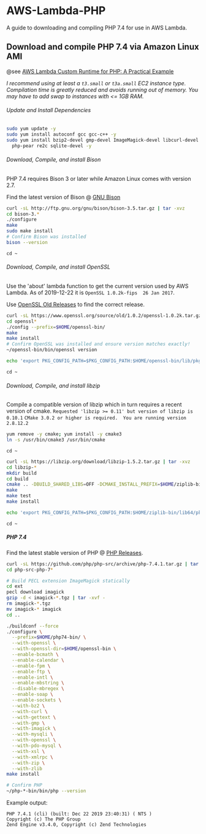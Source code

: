 # AWS-Lambda-PHP

A guide to downloading and compiling PHP 7.4 for use in AWS Lambda.

## Download and compile PHP 7.4 via Amazon Linux AMI

@see [AWS Lambda Custom Runtime for PHP: A Practical Example](https://aws.amazon.com/blogs/apn/aws-lambda-custom-runtime-for-php-a-practical-example/)

*I recommend using at least a `t3.small` or `t3a.small` EC2 instance type. Compilation time is greatly reduced and
avoids running out of memory. You may have to add swap to instances with <= 1GB RAM.*

###### Update and Install Dependencies
```bash
sudo yum update -y
sudo yum install autoconf gcc gcc-c++ -y
sudo yum install bzip2-devel gmp-devel ImageMagick-devel libcurl-devel libicu-devel libxml2-devel libxslt-devel \
  php-pear re2c sqlite-devel -y
```

###### Download, Compile, and install Bison

PHP 7.4 requires Bison 3 or later while Amazon Linux comes with version 2.7.

Find the latest version of Bison @ [GNU Bison](http://ftp.gnu.org/gnu/bison/?C=M;O=D)

```bash
curl -sL http://ftp.gnu.org/gnu/bison/bison-3.5.tar.gz | tar -xvz
cd bison-3.*
./configure
make
sudo make install
# Confirm Bison was installed
bison --version
```

`cd ~`

###### Download, Compile, and install OpenSSL

Use the 'about' lambda function to get the current version used by AWS Lambda. As of 2019-12-22 it is `OpenSSL 1.0.2k-fips  26 Jan 2017`.

Use [OpenSSL Old Releases](https://www.openssl.org/source/old/) to find the correct release.

```bash
curl -sL https://www.openssl.org/source/old/1.0.2/openssl-1.0.2k.tar.gz | tar -xvz
cd openssl*
./config --prefix=$HOME/openssl-bin/
make
make install
# Confirm OpenSSL was installed and ensure version matches exactly!
~/openssl-bin/bin/openssl version

echo 'export PKG_CONFIG_PATH=$PKG_CONFIG_PATH:$HOME/openssl-bin/lib/pkgconfig' >> ~/.bash_profile; source ~/.bash_profile
```

`cd ~`

###### Download, Compile, and install libzip

Compile a compatible version of libzip which in turn requires a recent version of cmake.
`Requested 'libzip >= 0.11' but version of libzip is 0.10.1`
`CMake 3.0.2 or higher is required.  You are running version 2.8.12.2`

```bash
yum remove -y cmake; yum install -y cmake3
ln -s /usr/bin/cmake3 /usr/bin/cmake
```

`cd ~`

```bash
curl -sL https://libzip.org/download/libzip-1.5.2.tar.gz | tar -xvz
cd libzip-*
mkdir build
cd build
cmake .. -DBUILD_SHARED_LIBS=OFF -DCMAKE_INSTALL_PREFIX=$HOME/ziplib-bin
make
make test
make install

echo 'export PKG_CONFIG_PATH=$PKG_CONFIG_PATH:$HOME/ziplib-bin/lib64/pkgconfig' >> ~/.bash_profile; source ~/.bash_profile
```

`cd ~`

##### PHP 7.4

Find the latest stable version of PHP @ [PHP Releases](https://github.com/php/php-src/releases).

```bash
curl -sL https://github.com/php/php-src/archive/php-7.4.1.tar.gz | tar -xvz
cd php-src-php-7*

# Build PECL extension ImageMagick statically
cd ext
pecl download imagick
gzip -d < imagick-*.tgz | tar -xvf -
rm imagick-*.tgz
mv imagick-* imagick
cd ..

./buildconf --force
./configure \
  --prefix=$HOME/php74-bin/ \
  --with-openssl \
  --with-openssl-dir=$HOME/openssl-bin \
  --enable-bcmath \
  --enable-calendar \
  --enable-fpm \
  --enable-ftp \
  --enable-intl \
  --enable-mbstring \
  --disable-mbregex \
  --enable-soap \
  --enable-sockets \
  --with-bz2 \
  --with-curl \
  --with-gettext \
  --with-gmp \
  --with-imagick \
  --with-mysqli \
  --with-openssl \
  --with-pdo-mysql \
  --with-xsl \
  --with-xmlrpc \
  --with-zip \
  --with-zlib
make install

# Confirm PHP
~/php-*-bin/bin/php --version
```

Example output:
```text
PHP 7.4.1 (cli) (built: Dec 22 2019 23:40:31) ( NTS )
Copyright (c) The PHP Group
Zend Engine v3.4.0, Copyright (c) Zend Technologies
```
